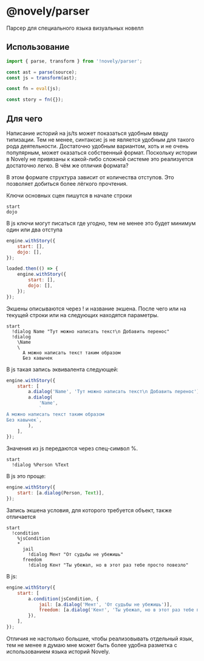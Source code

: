 # @novely/parser

Парсер для специального языка визуальных новелл

## Использование

```ts
import { parse, transform } from '!novely/parser';

const ast = parse(source);
const js = transform(ast);

const fn = eval(js);

const story = fn({});
```

## Для чего

Написание историй на js/ts может показаться удобным ввиду типизации. Тем не менее, синтаксис js не является удобным для такого рода деятельности. Достаточно удобным вариантом, хоть и не очень популярным, может оказаться собственный формат. Поскольку истории в Novely не привязаны к какой-либо сложной системе это реализуется достаточно легко. В чём же отличия формата?

В этом формате структура зависит от количества отступов. Это позволяет добиться более лёгкого прочтения.

Ключи основных сцен пишутся в начале строки

```nvl
start
dojo
```

В js ключи могут писаться где угодно, тем не менее это будет минимум один или два отступа

```js
engine.withStory({
	start: [],
	dojo: [],
});

loaded.then(() => {
	engine.withStory({
		start: [],
		dojo: [],
	});
});
```

Экшены описываются через ! и название экшена. После чего или на текущей строки или на следующих находятся параметры.

```nvl
start
  !dialog Name "Тут можно написать текст\n Добавить перенос"
  !dialog
    \Name
    \
      А можно написать текст таким образом
      Без кавычек
```

В js такая запись эквивалента следующей:

```js
engine.withStory({
	start: [
		a.dialog('Name', 'Тут можно написать текст\n Добавить перенос'),
		a.dialog(
			'Name',
			`
А можно написать текст таким образом
Без кавычек`,
		),
	],
});
```

Значения из js передаются через спец-символ %.

```nvl
start
  !dialog %Person %Text
```

В js это проще:

```js
engine.withStory({
	start: [a.dialog(Person, Text)],
});
```

Запись экшена условия, для которого требуется объект, также отличается

```nvl
start
  !condition
    %jsCondition
    *
      jail
        !dialog Мент "От судьбы не убежишь"
      freedom
        !dialog Кент "Ты убежал, но в этот раз тебе просто повезло"
```

В js:

```js
engine.withStory({
	start: [
		a.condition(jsCondition, {
			jail: [a.dialog('Мент', 'От судьбы не убежишь')],
			freedom: [a.dialog('Кент', 'Ты убежал, но в этот раз тебе просто повезло')],
		}),
	],
});
```

Отличия не настолько большие, чтобы реализовывать отдельный язык, тем не менее я думаю мне может быть более удобна разметка с использованием языка историй Novely.
